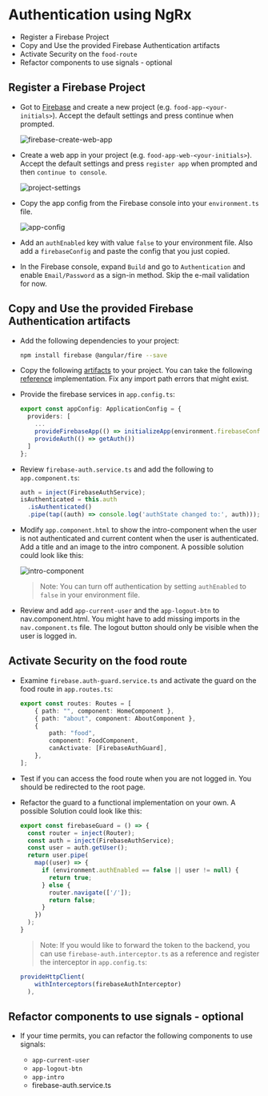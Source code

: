 # Authentication using NgRx

- Register a Firebase Project
- Copy and Use the provided Firebase Authentication artifacts
- Activate Security on the `food-route`
- Refactor components to use signals - optional

## Register a Firebase Project

-   Got to [Firebase](https://console.firebase.google.com/) and create a new project (e.g. `food-app-<your-initials>`). Accept the default settings and press continue when prompted.

    ![firebase-create-web-app](_images/create-app.png)

-   Create a web app in your project (e.g. `food-app-web-<your-initials>`). Accept the default settings and press `register app` when prompted and then `continue to console`.

    ![project-settings](_images/project-settings.png)

-   Copy the app config from the Firebase console into your `environment.ts` file.

    ![app-config](_images/app-config.png)

-   Add an `authEnabled` key with value `false` to your environment file. Also add a `firebaseConfig` and paste the config that you just copied.

-   In the Firebase console, expand `Build` and go to `Authentication` and enable `Email/Password` as a sign-in method. Skip the e-mail validation for now.

## Copy and Use the provided Firebase Authentication artifacts

-   Add the following dependencies to your project:

    ```bash
    npm install firebase @angular/fire --save
    ```

-   Copy the following [artifacts](./auth-artifacts/) to your project. You can take the following [reference](../../demos/06-security/01-firebase/firebase-auth/) implementation. Fix any import path errors that might exist.

-   Provide the firebase services in `app.config.ts`:

    ```typescript
    export const appConfig: ApplicationConfig = {
      providers: [
        ...
        provideFirebaseApp(() => initializeApp(environment.firebaseConfig)),
        provideAuth(() => getAuth())
      ]
    };
    ```

-   Review `firebase-auth.service.ts` and add the following to `app.component.ts`:

    ```typescript
    auth = inject(FirebaseAuthService);
    isAuthenticated = this.auth
      .isAuthenticated()
      .pipe(tap((auth) => console.log('authState changed to:', auth)));
    ```

-   Modify `app.component.html` to show the intro-component when the user is not authenticated and current content when the user is authenticated. Add a title and an image to the intro component. A possible solution could look like this:

    ![intro-component](_images/intro.png)

    > Note: You can turn off authentication by setting `authEnabled` to `false` in your environment file.

-   Review and add `app-current-user` and the `app-logout-btn` to nav.component.html. You might have to add missing imports in the `nav.component.ts` file. The logout button should only be visible when the user is logged in.

## Activate Security on the food route

- Examine `firebase.auth-guard.service.ts` and activate the guard on the food route in `app.routes.ts`:

  ```typescript
  export const routes: Routes = [
      { path: "", component: HomeComponent },
      { path: "about", component: AboutComponent },
      {
          path: "food",
          component: FoodComponent,
          canActivate: [FirebaseAuthGuard],
      },
  ];
  ```

- Test if you can access the food route when you are not logged in. You should be redirected to the root page.

- Refactor the guard to a functional implementation on your own. A possible Solution could look like this:

  ```typescript
  export const firebaseGuard = () => {
    const router = inject(Router);
    const auth = inject(FirebaseAuthService);
    const user = auth.getUser();
    return user.pipe(
      map((user) => {
        if (environment.authEnabled == false || user != null) {
          return true;
        } else {
          router.navigate(['/']);
          return false;
        }
      })
    );
  }
  ```

  > Note: If you would like to forward the token to the backend, you can use `firebase-auth.interceptor.ts` as a reference and register the interceptor in `app.config.ts`:

  ```typescript
  provideHttpClient(
      withInterceptors(firebaseAuthInterceptor)
    ),
  ```

## Refactor components to use signals - optional

-   If your time permits, you can refactor the following components to use signals:

    -   `app-current-user`
    -   `app-logout-btn`
    -   `app-intro`
    -   firebase-auth.service.ts
